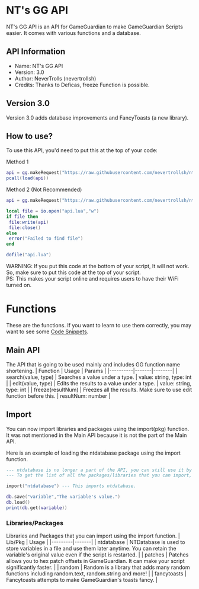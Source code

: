 # NT's GG API
NT's GG API is an API for GameGuardian to make GameGuardian Scripts easier. It comes with various functions and a database.

## API Information
* Name: NT's GG API
* Version: 3.0
* Author: NeverTrolls (nevertrollsh)
* Credits: Thanks to Deficas, freeze Function is possible.

## Version 3.0
Version 3.0 adds database improvements and 
FancyToasts (a new library).
## How to use?
To use this API, you'd need to put this at the top of your code:

Method 1
```lua
api = gg.makeRequest("https://raw.githubusercontent.com/nevertrollsh/nt-gg-api/main/api.lua").content
pcall(load(api))
```
Method 2 (Not Recommended)
```lua
api = gg.makeRequest("https://raw.githubusercontent.com/nevertrollsh/nt-gg-api/main/api.lua").content

local file = io.open("api.lua","w")
if file then
 file:write(api)
 file:close()
else
 error("Failed to find file")
end

dofile("api.lua")
```
WARNING: If you put this code at the bottom of your script, It will not work. So, make sure to put this code at the top of your script.\
PS: This makes your script online and requires users to have their WiFi turned on.

# Functions
These are the functions. If you want to learn to use them correctly, you may want to see some [Code Snippets](./CODE_SNIPPETS.md).

## Main API
The API that is going to be used mainly and includes GG function name shortening.
| Function | Usage | Params |
|----------|-------|--------|
| search(value, type) | Searches a value under a type. | value: string, type: int |
| edit(value, type) | Edits the results to a value under a type. | value: string, type: int |
| freeze(resultNum) | Freezes all the results. Make sure to use edit function before this. | resultNum: number |

## Import
You can now import libraries and packages using the import(pkg) function. It was not mentioned in the Main API because it is not the part of the Main API.

Here is an example of loading the ntdatabase package using the import function.
```lua
--- ntdatabase is no longer a part of the API, you can still use it by importing it though!
--- To get the list of all the packages/libraries that you can import, you can use import(-1) to view all the packages/libraries.

import("ntdatabase") --- This imports ntdatabase.

db.save("variable","The variable's value.")
db.load()
print(db.get(variable))
```

### Libraries/Packages
Libraries and Packages that you can import using the import function.
| Lib/Pkg | Usage |
|---------|-------|
| ntdatabase | NTDatabase is used to store variables in a file and use them later anytime. You can retain the variable's original value even if the script is restarted. |
| patches | Patches allows you to hex patch offsets in GameGuardian. It can make your script significantly faster. |
| random | Random is a library that adds many random functions including random.text, random.string and more! |
| fancytoasts | Fancytoasts attempts to make GameGuardian's toasts fancy. |
